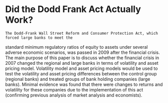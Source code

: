 # Did the Dodd Frank Act Actually Work? 

    The Dodd-Frank Wall Street Reform and Consumer Protection Act, which forced large banks to meet the
standard minimum regulatory ratios of equity to assets under several adverse economic scenarios, was passed in
2009 after the financial crisis. The main purpose of this paper is to discuss whether the financial crisis in 2007
changed the regional and large banks in terms of volatility and asset pricing model. Volatility model and asset
pricing models would be used to test the volatility and asset pricing differences between the control group (regional
banks) and treated groups of bank holding companies (large banks). Minimal evidence was found that there were
changes to returns and volatility for these companies due to the implementation of this act (confirming previous
analysis of market analysis and economists).
